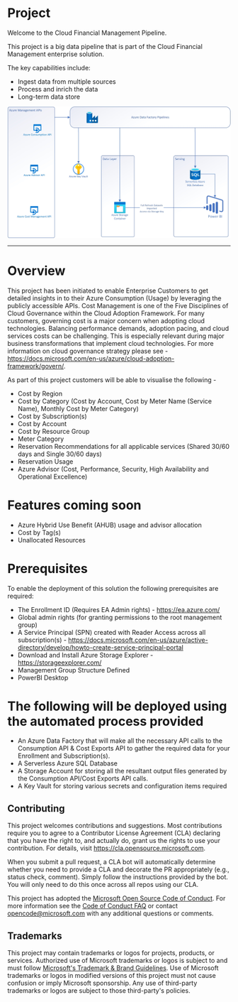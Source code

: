 # Project

Welcome to the Cloud Financial Management Pipeline.

This project is a big data pipeline that is part of the Cloud Financial Management enterprise solution.

The key capabilities include:

* Ingest data from multiple sources
* Process and inrich the data
* Long-term data store

![OverviewImage](./docs/images/ArchitectureOverview.jpg)

-------------------------------

# Overview
This project has been initiated to enable Enterprise Customers to get detailed insights in to their Azure Consumption (Usage) by leveraging the publicly accessible APIs. Cost Management is one of the Five Disciplines of Cloud Governance within the Cloud Adoption Framework. For many customers, governing cost is a major concern when adopting cloud technologies. Balancing performance demands, adoption pacing, and cloud services costs can be challenging. This is especially relevant during major business transformations that implement cloud technologies. For more information on cloud governance strategy please see - https://docs.microsoft.com/en-us/azure/cloud-adoption-framework/govern/.

As part of this project customers will be able to visualise the following -

*   Cost by Region
*   Cost by Category (Cost by Account, Cost by Meter Name (Service Name), Monthly Cost by Meter Category)
*   Cost by Subscription(s)
*   Cost by Account
*   Cost by Resource Group
*   Meter Category
*   Reservation Recommendations for all applicable services (Shared 30/60 days and Single 30/60 days)
*   Reservation Usage
*   Azure Advisor (Cost, Performance, Security, High Availability and Operational Excellence)

# Features coming soon
*   Azure Hybrid Use Benefit (AHUB) usage and advisor allocation
*   Cost by Tag(s)
*   Unallocated Resources

# Prerequisites
To enable the deployment of this solution the following prerequisites are required:

*   The Enrollment ID (Requires EA Admin rights) - https://ea.azure.com/
*   Global admin rights (for granting permissions to the root management group)
*   A Service Principal (SPN) created with Reader Access across all subscription(s) - https://docs.microsoft.com/en-us/azure/active-directory/develop/howto-create-service-principal-portal
*   Download and Install Azure Storage Explorer - https://storageexplorer.com/
*   Management Group Structure Defined
*   PowerBI Desktop

# The following will be deployed using the automated process provided
*   An Azure Data Factory that will make all the necessary API calls to the Consumption API & Cost Exports API to gather the required data for your Enrollment and Subscription(s).
*   A Serverless Azure SQL Database
*   A Storage Account for storing all the resultant output files generated by the Consumption API/Cost Exports API calls.
*   A Key Vault for storing various secrets and configuration items required


## Contributing

This project welcomes contributions and suggestions.  Most contributions require you to agree to a
Contributor License Agreement (CLA) declaring that you have the right to, and actually do, grant us
the rights to use your contribution. For details, visit https://cla.opensource.microsoft.com.

When you submit a pull request, a CLA bot will automatically determine whether you need to provide
a CLA and decorate the PR appropriately (e.g., status check, comment). Simply follow the instructions
provided by the bot. You will only need to do this once across all repos using our CLA.

This project has adopted the [Microsoft Open Source Code of Conduct](https://opensource.microsoft.com/codeofconduct/).
For more information see the [Code of Conduct FAQ](https://opensource.microsoft.com/codeofconduct/faq/) or
contact [opencode@microsoft.com](mailto:opencode@microsoft.com) with any additional questions or comments.

## Trademarks

This project may contain trademarks or logos for projects, products, or services. Authorized use of Microsoft
trademarks or logos is subject to and must follow
[Microsoft's Trademark & Brand Guidelines](https://www.microsoft.com/en-us/legal/intellectualproperty/trademarks/usage/general).
Use of Microsoft trademarks or logos in modified versions of this project must not cause confusion or imply Microsoft sponsorship.
Any use of third-party trademarks or logos are subject to those third-party's policies.
